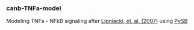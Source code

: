 ### canb-TNFa-model
Modeling TNFa - NFkB signaling after [Lipniacki, et. al. (2007)](https://bmcbioinformatics.biomedcentral.com/articles/10.1186/1471-2105-8-376#Sec8) using [PySB](https://github.com/LoLab-VU/pysb)
